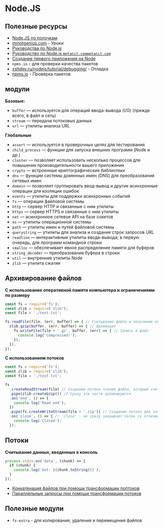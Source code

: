 # Node.JS

## Полезные ресурсы

* [Node.JS по полочкам](http://imnotgenius.com/)
* [imnotgenius.com](http://imnotgenius.com/vvedeniya-v-node-js/) - Уроки
* [Руководства по Node.js](https://nodeguide.ru/doc/)
* [Руководство по Node.js `metanit.commetanit.com`](https://metanit.com/web/nodejs/)
* [Создание первого приложения на Node](https://webref.ru/dev/first-node-app)
* `npms.io` - для проверки качества пакетов
* [xsltdev.ru/nodejs/tutorial/debugging/](https://xsltdev.ru/nodejs/tutorial/debugging/) - Отладка
* [npms.io](https://npms.io/) - Проверка пакетов

## модули

**Базовые:**

* `buffer` — используется для операций ввода-вывода (I/O) (прежде всего, в файл и сеть) 
* `stream` — передача потоковых данных
* `url` — утилиты анализа URL

**Глобальные**

* `assert` — используется в проверочных целях для тестирования
* `child_process` — функции для запуска внешних программ (Node и др.)
* `cluster` — позволяет использовать несколько процессов для повышения производительности вашего приложения
* `crypto` — встроенные криптографические библиотеки
* `dns` — функции системы доменных имен (DNS) для преобразования сетевых имен
* `domain` — позволяет группировать ввод-вывод и другие асинхронные операции для изоляции ошибок
* `events` — утилиты для поддержки асинхронных событий
* `fs` — операции файловой системы
* `http` — сервер НТТР и связанные с ним утилиты
* `https` — сервер НТТРS и связанные с ним утилиты
* `net` — асинхронное сетевое API на базе сокетов
* `os` — утилиты операционной системы
* `path` — утилиты имен и путей файловой системы
* `querystring` — утилиты для анализа и создания строк запросов URL
* `readline` — интерактивные утилиты ввода-вывода; в первую очередь, для программ командной строки
* `smalloc` — обеспечивает явное распределение памяти для буферов
* `string_decoder` — преобразование буфера в строки
* `util` — внутренние утилиты Node
* `zlib` — утилита сжатия

## Архивирование файлов

**С использование оперативной памяти компьютера и ограничениями по размеру**

```javascript
const fs = require('fs');
const zlib = require('zlib');
const file = './test.txt';

fs.readFile(file, (err, buffer) => { // Считывание файла и получение его содержимого в буфер
  zlib.gzip(buffer, (err, buffer) => { // Архивация
    fs.writeFile(file + '.gz', buffer, (err) => { // Запись в файл
      console.log('Compressed!');
    });
  });
});
```

**C использованием потоков**

```javascript
const fs = require('fs');
const zlib = require('zlib');
const file = './test.txt';

fs
  .createReadStream(file) // Создание потока чтения файла, который считывается частями
  .pipe(zlib.createGzip()) // Сразу эти части архивируются
  .on('end', () => {
    console.log('Read end');
  })
  .pipe(fs.createWriteStream(file + '.zip')) // Создание потока для записи. Сразу частями его записывавет
  .on('close', () => { // 'close' - не сразу закрывает поток (в отличие от 'finish')
    console.log('Closed');
  });
```

## Потоки

**Считывание данных, введенных в консоль**

```javascript
process.stdin.on('data', (chunk) => {
  if (chunk) {
    console.log(`Got: ${chunk.toString()}`);
  }
});
```

* [Конкатенация файлов при помощи трансформации поптоков]('./examples/transform/)
* [Параллельные запросы при помощи трансформации потоков]('./examples/transform-parallel/)

## Полезные модули

* `fs-extra` - для копирования, удаления и перемещения файлов